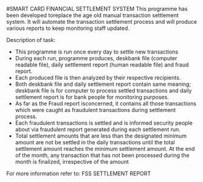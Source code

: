 #SMART CARD FINANCIAL SETTLEMENT SYSTEM 
 This programme has been developed toreplace the age old manual transaction settlement system. It will automate the transaction 
 settlement process and will produce various reports to keep monitoring staff updated.   

Description of task: 
- This programme is run once every day to settle new transactions 
- During each run, programme produces, deskbank file (computer readable file), daily settlement report (human readable file) and fraud report.
- Each produced file is then analyzed by their respective recipients. 
- Both deskbank file and daily settlement report contain same meaning; deskbank file is for computer to process settled transactions and daily settlement report is for bank people for monitoring purposes.
- As far as the Fraud report isconcerned, it contains all those transactions which were caught as fraudulent transactions during settlement process. 
- Each fraudulent transactions is settled and is informed security people about via fraudulent report generated during each settlement run. 
- Total settlement amounts that are less than the designated minimum amount are not be settled in the daily transactions until the total settlement amount reaches the minimum settlement amount. At the end of the month, 
any transaction that has not been processed during the month is finalized, irrespective of the amount

For more information refer to: FSS SETTLEMENT REPORT
